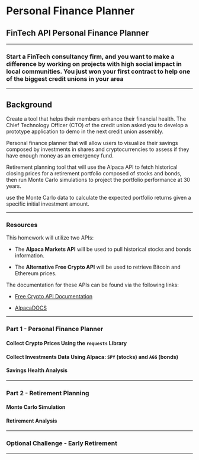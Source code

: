 # Personal Finance Planner
## FinTech API Personal Finance Planner

---

### Start a FinTech consultancy firm, and you want to make a difference by working on projects with high social impact in local communities. You just won your first contract to help one of the biggest credit unions in your area
---

## Background
Create a tool that helps their members enhance their financial health. The Chief Technology Officer (CTO) of the credit union asked you to develop a prototype application to demo in the next credit union assembly.

Personal finance planner that will allow users to visualize their savings composed by investments in shares and cryptocurrencies to assess if they have enough money as an emergency fund.

Retirement planning tool that will use the Alpaca API to fetch historical closing prices for a retirement portfolio composed of stocks and bonds, then run Monte Carlo simulations to project the portfolio performance at 30 years.

use the Monte Carlo data to calculate the expected portfolio returns given a specific initial investment amount.

---

### Resources

This homework will utilize two APIs:

* The **Alpaca Markets API** will be used to pull historical stocks and bonds information.

* The **Alternative Free Crypto API** will be used to retrieve Bitcoin and Ethereum prices.

The documentation for these APIs can be found via the following links:

* [Free Crypto API Documentation](https://alternative.me/crypto/api/)

* [AlpacaDOCS](https://alpaca.markets/docs/)

---

### Part 1 - Personal Finance Planner
#### Collect Crypto Prices Using the `requests` Library
#### Collect Investments Data Using Alpaca: `SPY` (stocks) and `AGG` (bonds)
#### Savings Health Analysis
---
### Part 2 - Retirement Planning
#### Monte Carlo Simulation
#### Retirement Analysis
---
### Optional Challenge - Early Retirement
---

